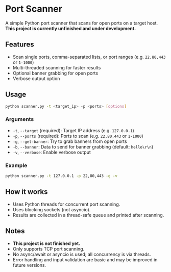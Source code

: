 # Port Scanner

A simple Python port scanner that scans for open ports on a target host.  
**This project is currently unfinished and under development.**

## Features

- Scan single ports, comma-separated lists, or port ranges (e.g. `22,80,443` or `1-1000`)
- Multi-threaded scanning for faster results
- Optional banner grabbing for open ports
- Verbose output option

## Usage

```sh
python scanner.py -t <target_ip> -p <ports> [options]
```

### Arguments

- `-t`, `--target` (required): Target IP address (e.g. `127.0.0.1`)
- `-p`, `--ports` (required): Ports to scan (e.g. `22,80,443` or `1-1000`)
- `-g`, `--get-banner`: Try to grab banners from open ports
- `-b`, `--banner`: Data to send for banner grabbing (default: `hello\r\n`)
- `-v`, `--verbose`: Enable verbose output

### Example

```sh
python scanner.py -t 127.0.0.1 -p 22,80,443 -g -v
```

## How it works

- Uses Python threads for concurrent port scanning.
- Uses blocking sockets (not asyncio).
- Results are collected in a thread-safe queue and printed after scanning.

## Notes

- **This project is not finished yet.**
- Only supports TCP port scanning.
- No async/await or asyncio is used; all concurrency is via threads.
- Error handling and input validation are basic and may be improved in future versions.
